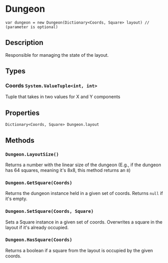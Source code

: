 # Dungeon
`var dungeon = new Dungeon(Dictionary<Coords, Square> layout) // (parameter is optional)`
## Description
Responsible for managing the state of the layout.
## Types
### Coords `System.ValueTuple<int, int>`
Tuple that takes in two values for X and Y components
## Properties
`Dictionary<Coords, Square> Dungeon.layout`
## Methods
### `Dungeon.LayoutSize()`
Returns a number with the linear size of the dungeon (E.g., if the dungeon has 64 squares, meaning it's 8x8, this method returns an `8`)
### `Dungeon.GetSquare(Coords)`
Returns the dungeon instance held in a given set of coords. Returns `null` if it's empty.
### `Dungeon.SetSquare(Coords, Square)`
Sets a Square instance in a given set of coords. Overwrites a square in the layout if it's already occupied.
### `Dungeon.HasSquare(Coords)`
Returns a boolean if a square from the layout is occupied by the given coords.